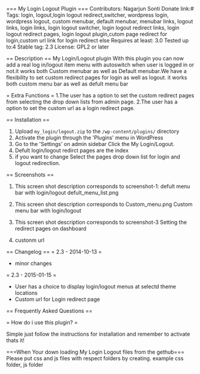 === My Login Logout Plugin ===
Contributors: Nagarjun Sonti
Donate link:#
Tags: login, logout,login logout redirect,switcher, wordpress login, wordpress logout, custom menubar, default menubar, menubar links, logout links, login links, login logout switcher, login logout redirect links, login logout redirect pages, login logout plugin,cutom page redirect for login,custom url link for login redirect else
Requires at least: 3.0
Tested up to:4
Stable tag: 2.3
License: GPL2 or later


== Description ==
My Login/Logout plugin With this plugin you can now add a real log in/logout item menu with autoswitch when user is logged in or not.it works both Custom menubar as well as Default menubar.We have a flexibility to set custom redirect pages for login as well as logout. 
it works both custom menu bar as well as defult menu bar

= Extra Functions =
1.The user has a option  to set the custom redirect pages from selecting the drop down lists from  admin page.
2.The user has a option to set the custom url as a login redirect page.

== Installation ==

1. Upload `my_login/logout.zip` to the `/wp-content/plugins/` directory
2. Activate the plugin through the 'Plugins' menu in WordPress
3. Go to the 'Settings' on admin sidebar Click the My Login/Logout.
4. Defult login/logout redirct pages are the index 
5. if you want to change Select the pages drop down list for login and logout redirection.


== Screenshots ==

1. This screen shot description corresponds to screenshot-1:
   defult menu bar with login/logout
   defult_menu_list.png
2. This screen shot description corresponds to  Custom_menu.png
    Custom menu bar with login/logout
   
3. This screen shot description corresponds to screenshot-3
    Setting the redirect pages on dashboard
4. custonm url

== Changelog ==
= 2.3 - 2014-10-13 =
* minor changes

= 2.3 - 2015-01-15 =
* User has a choice to display login/logout menus at  selectd theme locations
* Custom url for Login redirect page 

== Frequently Asked Questions ==

= How do i use this plugin? =

Simple just follow the instructions for installation and remember to activate  thats it!


===When Your down loading My Login Logout  files from the gethub===
Please put css and js files with respect folders by creating. example css folder, js folder
